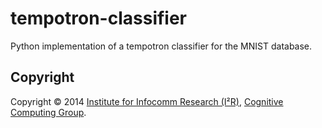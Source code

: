 tempotron-classifier
====================

Python implementation of a tempotron classifier for the MNIST database.

Copyright
---------

Copyright © 2014 [Institute for Infocomm Research (I²R)](http://www.i2r.a-star.edu.sg/), [Cognitive Computing Group](http://www1.i2r.a-star.edu.sg/~htang/).
